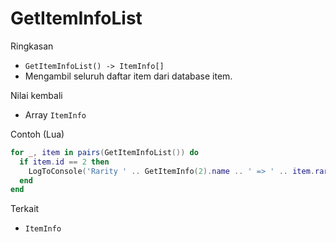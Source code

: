 # GetItemInfoList

Ringkasan
- `GetItemInfoList() -> ItemInfo[]`
- Mengambil seluruh daftar item dari database item.

Nilai kembali
- Array `ItemInfo`

Contoh (Lua)
```lua
for _, item in pairs(GetItemInfoList()) do
  if item.id == 2 then
    LogToConsole('Rarity ' .. GetItemInfo(2).name .. ' => ' .. item.rarity)
  end
end
```

Terkait
- `ItemInfo`

